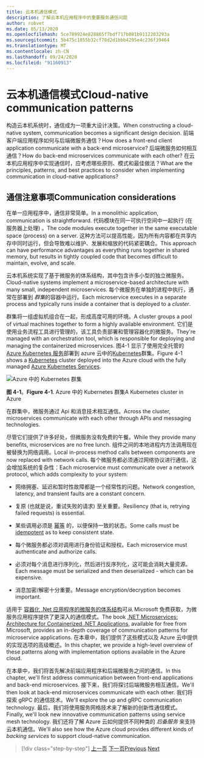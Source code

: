 ```yaml
---
title: 云本机通信模式
description: 了解云本机应用程序中的重要服务通信问题
author: robvet
ms.date: 05/13/2020
ms.openlocfilehash: 5ce789924e828865f7bdf717b081b9112203293a
ms.sourcegitcommit: 5b475c1855b32cf78d2d1bbb4295e4c236f39464
ms.translationtype: MT
ms.contentlocale: zh-CN
ms.lasthandoff: 09/24/2020
ms.locfileid: "91160913"
---
```

# <a name="cloud-native-communication-patterns"></a><span data-ttu-id="e36f2-103">云本机通信模式</span><span class="sxs-lookup"><span data-stu-id="e36f2-103">Cloud-native communication patterns</span></span>

<span data-ttu-id="e36f2-104">构造云本机系统时，通信成为一项重大设计决策。</span><span class="sxs-lookup"><span data-stu-id="e36f2-104">When constructing a cloud-native system, communication becomes a significant design decision.</span></span> <span data-ttu-id="e36f2-105">前端客户端应用程序如何与后端微服务通信？</span><span class="sxs-lookup"><span data-stu-id="e36f2-105">How does a front-end client application communicate with a back-end microservice?</span></span> <span data-ttu-id="e36f2-106">后端微服务如何相互通信？</span><span class="sxs-lookup"><span data-stu-id="e36f2-106">How do back-end microservices communicate with each other?</span></span> <span data-ttu-id="e36f2-107">在云本机应用程序中实现通信时，应考虑哪些原则、模式和最佳做法？</span><span class="sxs-lookup"><span data-stu-id="e36f2-107">What are the principles, patterns, and best practices to consider when implementing communication in cloud-native applications?</span></span>

## <a name="communication-considerations"></a><span data-ttu-id="e36f2-108">通信注意事项</span><span class="sxs-lookup"><span data-stu-id="e36f2-108">Communication considerations</span></span>

<span data-ttu-id="e36f2-109">在单一应用程序中，通信非常简单。</span><span class="sxs-lookup"><span data-stu-id="e36f2-109">In a monolithic application, communication is straightforward.</span></span> <span data-ttu-id="e36f2-110">代码模块在同一可执行空间中一起执行 (在服务器上处理) 。</span><span class="sxs-lookup"><span data-stu-id="e36f2-110">The code modules execute together in the same executable space (process) on a server.</span></span> <span data-ttu-id="e36f2-111">这种方法可以提高性能，因为所有内容都在共享内存中同时运行，但会导致难以维护、发展和缩放的代码紧密耦合。</span><span class="sxs-lookup"><span data-stu-id="e36f2-111">This approach can have performance advantages as everything runs together in shared memory, but results in tightly coupled code that becomes difficult to maintain, evolve, and scale.</span></span>

<span data-ttu-id="e36f2-112">云本机系统实现了基于微服务的体系结构，其中包含许多小型的独立微服务。</span><span class="sxs-lookup"><span data-stu-id="e36f2-112">Cloud-native systems implement a microservice-based architecture with many small, independent microservices.</span></span> <span data-ttu-id="e36f2-113">每个微服务在单独的进程中执行，通常在部署到 *群集*的容器中运行。</span><span class="sxs-lookup"><span data-stu-id="e36f2-113">Each microservice executes in a separate process and typically runs inside a container that is deployed to a *cluster*.</span></span>

<span data-ttu-id="e36f2-114">群集将一组虚拟机组合在一起，形成高度可用的环境。</span><span class="sxs-lookup"><span data-stu-id="e36f2-114">A cluster groups a pool of virtual machines together to form a highly available environment.</span></span> <span data-ttu-id="e36f2-115">它们是使用业务流程工具进行管理的，该工具负责部署和管理容器化的微服务。</span><span class="sxs-lookup"><span data-stu-id="e36f2-115">They're managed with an orchestration tool, which is responsible for deploying and managing the containerized microservices.</span></span> <span data-ttu-id="e36f2-116">图4-1 显示了使用完全托管的[Azure Kubernetes 服务](/azure/aks/intro-kubernetes)部署到 azure 云中的[Kubernetes](https://kubernetes.io)群集。</span><span class="sxs-lookup"><span data-stu-id="e36f2-116">Figure 4-1 shows a [Kubernetes](https://kubernetes.io) cluster deployed into the Azure cloud with the fully managed [Azure Kubernetes Services](/azure/aks/intro-kubernetes).</span></span>

![Azure 中的 Kubernetes 群集](./media/kubernetes-cluster-in-azure.png)

<span data-ttu-id="e36f2-118">**图 4-1**。</span><span class="sxs-lookup"><span data-stu-id="e36f2-118">**Figure 4-1**.</span></span> <span data-ttu-id="e36f2-119">Azure 中的 Kubernetes 群集</span><span class="sxs-lookup"><span data-stu-id="e36f2-119">A Kubernetes cluster in Azure</span></span>

<span data-ttu-id="e36f2-120">在群集中，微服务通过 Api 和消息技术相互通信。</span><span class="sxs-lookup"><span data-stu-id="e36f2-120">Across the cluster, microservices communicate with each other through APIs and messaging technologies.</span></span>

<span data-ttu-id="e36f2-121">尽管它们提供了许多好处，但微服务没有免费的午餐。</span><span class="sxs-lookup"><span data-stu-id="e36f2-121">While they provide many benefits, microservices are no free lunch.</span></span> <span data-ttu-id="e36f2-122">组件之间的本地进程内方法调用现在被替换为网络调用。</span><span class="sxs-lookup"><span data-stu-id="e36f2-122">Local in-process method calls between components are now replaced with network calls.</span></span> <span data-ttu-id="e36f2-123">每个微服务都必须通过网络协议进行通信，这会增加系统的复杂性：</span><span class="sxs-lookup"><span data-stu-id="e36f2-123">Each microservice must communicate over a network protocol, which adds complexity to your system:</span></span>

- <span data-ttu-id="e36f2-124">网络拥塞、延迟和暂时性故障都是一个经常性的问题。</span><span class="sxs-lookup"><span data-stu-id="e36f2-124">Network congestion, latency, and transient faults are a constant concern.</span></span>

- <span data-ttu-id="e36f2-125">复原 (也就是说，重试失败的请求) 至关重要。</span><span class="sxs-lookup"><span data-stu-id="e36f2-125">Resiliency (that is, retrying failed requests) is essential.</span></span>

- <span data-ttu-id="e36f2-126">某些调用必须是 [幂等](https://www.restapitutorial.com/lessons/idempotency.html) 的，以便保持一致的状态。</span><span class="sxs-lookup"><span data-stu-id="e36f2-126">Some calls must be [idempotent](https://www.restapitutorial.com/lessons/idempotency.html) as to keep consistent state.</span></span>

- <span data-ttu-id="e36f2-127">每个微服务都必须对调用进行身份验证和授权。</span><span class="sxs-lookup"><span data-stu-id="e36f2-127">Each microservice must authenticate and authorize calls.</span></span>

- <span data-ttu-id="e36f2-128">必须对每个消息进行序列化，然后进行反序列化，这可能会消耗大量资源。</span><span class="sxs-lookup"><span data-stu-id="e36f2-128">Each message must be serialized and then deserialized - which can be expensive.</span></span>

- <span data-ttu-id="e36f2-129">消息加密/解密十分重要。</span><span class="sxs-lookup"><span data-stu-id="e36f2-129">Message encryption/decryption becomes important.</span></span>

<span data-ttu-id="e36f2-130">适用于 [容器化 .Net 应用程序的微服务的体系结构](https://dotnet.microsoft.com/download/thank-you/microservices-architecture-ebook)可从 Microsoft 免费获取，为微服务应用程序提供了更深入的通信模式。</span><span class="sxs-lookup"><span data-stu-id="e36f2-130">The book [.NET Microservices: Architecture for Containerized .NET Applications](https://dotnet.microsoft.com/download/thank-you/microservices-architecture-ebook), available for free from Microsoft, provides an in-depth coverage of communication patterns for microservice applications.</span></span> <span data-ttu-id="e36f2-131">在本章中，我们提供了这些模式以及 Azure 云中提供的实现选项的高级概述。</span><span class="sxs-lookup"><span data-stu-id="e36f2-131">In this chapter, we provide a high-level overview of these patterns along with implementation options available in the Azure cloud.</span></span>

<span data-ttu-id="e36f2-132">在本章中，我们将首先解决前端应用程序和后端微服务之间的通信。</span><span class="sxs-lookup"><span data-stu-id="e36f2-132">In this chapter, we'll first address communication between front-end applications and back-end microservices.</span></span> <span data-ttu-id="e36f2-133">接下来，我们将探讨后端微服务相互通信。</span><span class="sxs-lookup"><span data-stu-id="e36f2-133">We'll then look at back-end microservices communicate with each other.</span></span> <span data-ttu-id="e36f2-134">我们将探索 gRPC 的通信技术。</span><span class="sxs-lookup"><span data-stu-id="e36f2-134">We'll explore the up and gRPC communication technology.</span></span> <span data-ttu-id="e36f2-135">最后，我们将使用服务网格技术来了解新的创新性通信模式。</span><span class="sxs-lookup"><span data-stu-id="e36f2-135">Finally, we'll look new innovative communication patterns using service mesh technology.</span></span> <span data-ttu-id="e36f2-136">我们还将了解 Azure 云如何提供不同种类的 *后备服务* 来支持云本机通信。</span><span class="sxs-lookup"><span data-stu-id="e36f2-136">We'll also see how the Azure cloud provides different kinds of *backing services* to support cloud-native communication.</span></span>

>[!div class="step-by-step"]
><span data-ttu-id="e36f2-137">[上一页](other-deployment-options.md)
>[下一页](front-end-communication.md)</span><span class="sxs-lookup"><span data-stu-id="e36f2-137">[Previous](other-deployment-options.md)
[Next](front-end-communication.md)</span></span>
